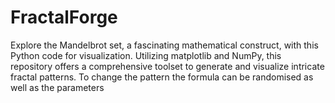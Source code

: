 # FractalForge
Explore the Mandelbrot set, a fascinating mathematical construct, with this Python code for visualization. Utilizing matplotlib and NumPy, this repository offers a comprehensive toolset to generate and visualize intricate fractal patterns.
To change the pattern the formula can be randomised as well as the parameters

